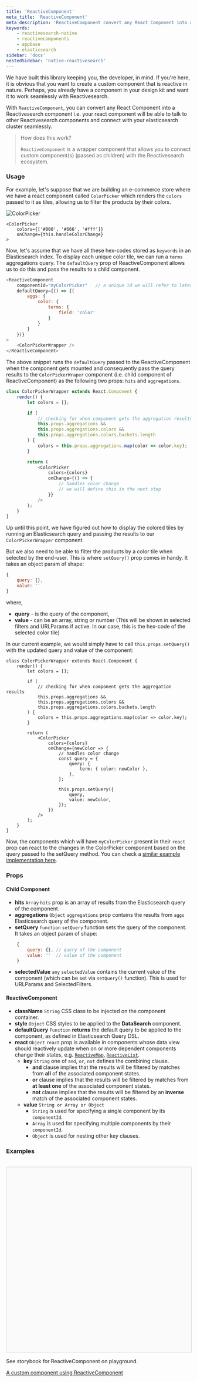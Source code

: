 ```yaml
---
title: 'ReactiveComponent'
meta_title: 'ReactiveComponent'
meta_description: 'ReactiveComponent convert any React Component into a Reactivesearch component.'
keywords:
    - reactivesearch-native
    - reactivecomponents
    - appbase
    - elasticsearch
sidebar: 'docs'
nestedSidebar: 'native-reactivesearch'
---
```


We have built this library keeping you, the developer, in mind. If you're here, it is obvious that you want to create a custom component that is reactive in nature. Perhaps, you already have a component in your design kit and want it to work seamlessly with Reactivesearch.

With `ReactiveComponent`, you can convert any React Component into a Reactivesearch component i.e. your react component will be able to talk to other Reactivesearch components and connect with your elasticsearch cluster seamlessly.

> How does this work?
>
> `ReactiveComponent` is a wrapper component that allows you to connect custom component(s) (passed as children) with the Reactivesearch ecosystem.

### Usage

For example, let's suppose that we are building an e-commerce store where we have a react component called `ColorPicker` which renders the `colors` passed to it as tiles, allowing us to filter the products by their colors.

![ColorPicker](https://i.imgur.com/wuKhCTT.png)

```javascript{2}
<ColorPicker
    colors={['#000', '#666', '#fff']}
    onChange={this.handleColorChange}
>
```

Now, let's assume that we have all these hex-codes stored as `keywords` in an Elasticsearch index. To display each unique color tile, we can run a `terms` aggregations query. The `defaultQuery` prop of ReactiveComponent allows us to do this and pass the results to a child component.

```javascript
<ReactiveComponent
    componentId="myColorPicker"   // a unique id we will refer to later
    defaultQuery={() => {(
        aggs: {
            color: {
                terms: {
                    field: 'color'
                }
            }
        }
    })}
>
    <ColorPickerWrapper />
</ReactiveComponent>
```

The above snippet runs the `defaultQuery` passed to the ReactiveComponent when the component gets mounted and consequently pass the query results to the `ColorPickerWraper` component (i.e. child component of ReactiveComponent) as the following two props: `hits` and `aggregations`.

```javascript
class ColorPickerWrapper extends React.Component {
	render() {
		let colors = [];

		if (
			// checking for when component gets the aggregation results
			this.props.aggregations &&
			this.props.aggregations.colors &&
			this.props.aggregations.colors.buckets.length
		) {
			colors = this.props.aggregations.map(color => color.key);
		}

		return (
			<ColorPicker
				colors={colors}
				onChange={() => {
					// handles color change
					// we will define this in the next step
				}}
			/>
		);
	}
}
```

Up until this point, we have figured out how to display the colored tiles by running an Elasticsearch query and passing the results to our `ColorPickerWrapper` component.

But we also need to be able to filter the products by a color tile when selected by the end-user. This is where `setQuery()` prop comes in handy. It takes an object param of shape:

```javascript
{
    query: {},
    value: ''
}
```

where,

-   **query** - is the query of the component,
-   **value** - can be an array, string or number (This will be shown in selected filters and URLParams if active. In our case, this is the hex-code of the selected color tile)

In our current example, we would simply have to call `this.props.setQuery()` with the updated query and value of the component:

```javascript{17-28}
class ColorPickerWrapper extends React.Component {
	render() {
		let colors = [];

		if (
			// checking for when component gets the aggregation results
			this.props.aggregations &&
			this.props.aggregations.colors &&
			this.props.aggregations.colors.buckets.length
		) {
			colors = this.props.aggregations.map(color => color.key);
		}

		return (
			<ColorPicker
				colors={colors}
				onChange={newColor => {
					// handles color change
					const query = {
						query: {
							term: { color: newColor },
						},
					};

					this.props.setQuery({
						query,
						value: newColor,
					});
				}}
			/>
		);
	}
}
```

Now, the components which will have `myColorPicker` present in their `react` prop can react to the changes in the ColorPicker component based on the query passed to the setQuery method. You can check a [similar example implementation here](https://github.com/appbaseio/reactivesearch/blob/dev/packages/web/examples/ReactiveComponent/src/index.js).

### Props

#### Child Component

-   **hits** `Array`
    `hits` prop is an array of results from the Elasticsearch query of the component.
-   **aggregations** `Object`
    `aggregations` prop contains the results from `aggs` Elasticsearch query of the component.
-   **setQuery** `function`
    `setQuery` function sets the query of the component. It takes an object param of shape:

```javascript
    {
        query: {}, // query of the component
        value: ''  // value of the component
    }
```

-   **selectedValue** `any`
    `selectedValue` contains the current value of the component (which can be set via `setQuery()` function). This is used for URLParams and SelectedFilters.

#### ReactiveComponent

-   **className** `String`
    CSS class to be injected on the component container.
-   **style** `Object`
    CSS styles to be applied to the **DataSearch** component.
-   **defaultQuery** `Function`
    **returns** the default query to be applied to the component, as defined in Elasticsearch Query DSL.
-   **react** `Object`
    `react` prop is available in components whose data view should reactively update when on or more dependent components change their states, e.g. [`ReactiveMap`](/docs/reactivesearch/react/map/reactivegooglemap/), [`ReactiveList`](/docs/reactivesearch/react/result/reactivelist/).
    -   **key** `String`
        one of `and`, `or`, `not` defines the combining clause.
        -   **and** clause implies that the results will be filtered by matches from **all** of the associated component states.
        -   **or** clause implies that the results will be filtered by matches from **at least one** of the associated component states.
        -   **not** clause implies that the results will be filtered by an **inverse** match of the associated component states.
    -   **value** `String or Array or Object`
        -   `String` is used for specifying a single component by its `componentId`.
        -   `Array` is used for specifying multiple components by their `componentId`.
        -   `Object` is used for nesting other key clauses.

### Examples

<br />

<div data-snack-id="Sy0tN0K8f" data-snack-platform="ios" data-snack-preview="true" data-snack-theme="light" style="overflow:hidden;background:#fafafa;border:1px solid rgba(0,0,0,.16);border-radius:4px;height:505px;width:100%"></div>

See storybook for ReactiveComponent on playground.

<a href="https://opensource.appbase.io/playground/?selectedKind=Base%20components%2FReactiveComponent&selectedStory=A%20custom%20component" target="_blank">A custom component using ReactiveComponent</a>

